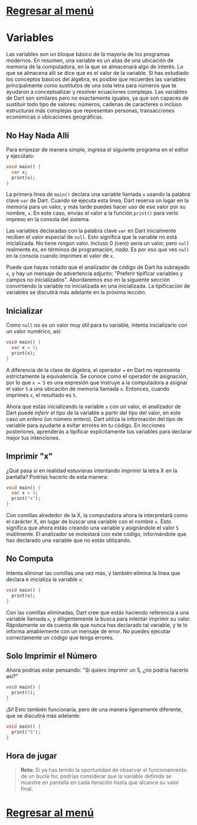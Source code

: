 # [Regresar al menú](https://github.com/proyecMariana/guswill_dart-flutter-main/tree/main)

# Variables

Las variables son un bloque básico de la mayoría de los programas modernos. En resumen, una variable es un alias de una ubicación de memoria de la computadora, en la que se almacenará algo de interés. Lo que se almacena allí se dice que es el valor de la variable. Si has estudiado los conceptos básicos del álgebra, es posible que recuerdes las variables principalmente como sustitutos de una sola letra para números que te ayudaron a conceptualizar y resolver ecuaciones complejas. Las variables de Dart son similares pero no exactamente iguales, ya que son capaces de sustituir todo tipo de valores: números, cadenas de caracteres o incluso estructuras más complejas que representan personas, transacciones económicas o ubicaciones geográficas.

## No Hay Nada Allí
Para empezar de manera simple, ingresa el siguiente programa en el editor y ejecútalo:

```dart
void main() {
  var x;
  print(x);
}
```

La primera línea de `main()` declara una variable llamada `x` usando la palabra clave `var` de Dart. Cuando se ejecuta esta línea, Dart reserva un lugar en la memoria para un valor, y más tarde puedes hacer uso de ese valor por su nombre, `x`. En este caso, envías el valor a la función `print()` para verlo impreso en la consola del sistema.

Las variables declaradas con la palabra clave `var` en Dart inicialmente reciben el valor especial de `null`. Esto significa que la variable no está inicializada. No tiene ningún valor. Incluso 0 (cero) sería un valor, pero `null` realmente es, en términos de programación, _nada_. Es por eso que ves `null` en la consola cuando imprimes el valor de `x`.

Puede que hayas notado que el analizador de código de Dart ha subrayado `x`, y hay un mensaje de advertencia adjunto: "Preferir tipificar variables y campos no inicializados". Abordaremos eso en la siguiente sección convirtiendo la variable no inicializada en una inicializada. La tipificación de variables se discutirá más adelante en la próxima lección.

## Inicializar
Como `null` no es un valor muy útil para tu variable, intenta inicializarlo con un valor numérico, así:

```dart
void main() {
  var x = 5;
  print(x);
}
```

A diferencia de la clase de álgebra, el operador `=` en Dart no representa estrictamente la equivalencia. Se conoce como el operador de asignación, por lo que `x = 5` es una expresión que instruye a la computadora a asignar el valor `5` a una ubicación de memoria llamada `x`. Entonces, cuando imprimes `x`, el resultado es `5`.

Ahora que estás inicializando la variable `x` con un valor, el analizador de Dart puede *inferir* el tipo de la variable a partir del tipo del valor, en este caso un *entero* (un número entero). Dart utiliza la información del tipo de variable para ayudarte a evitar errores en tu código. En lecciones posteriores, aprenderás a tipificar explícitamente tus variables para declarar mejor tus intenciones.

## Imprimir "x"
¿Qué pasa si en realidad estuvieras intentando imprimir la letra X en la pantalla? Podrías hacerlo de esta manera:

```dart
void main() {
  var x = 5;
  print("x");
}
```

Con comillas alrededor de la X, la computadora ahora la interpretará como el carácter X, en lugar de buscar una variable con el nombre `x`. Esto significa que ahora estás creando una variable y asignándole el valor `5` inútilmente. El analizador se molestará con este código, informándote que has declarado una variable que no estás utilizando.

## No Computa
Intenta eliminar las comillas una vez más, y también elimina la línea que declara e inicializa la variable `x`:

```dart
void main() {
  print(x);
}
```

Con las comillas eliminadas, Dart cree que estás haciendo referencia a una variable llamada `x`, y diligentemente la busca para intentar imprimir su valor. Rápidamente se da cuenta de que nunca has declarado tal variable, y te lo informa amablemente con un mensaje de error. No puedes ejecutar correctamente un código que tenga errores.

## Solo Imprimir el Número
Ahora podrías estar pensando: "Si quiero imprimir un 5, ¿no podría hacerlo así?"

```dart
void main() {
  print(5);
}
```

¡Sí! Esto también funcionaría, pero de una manera ligeramente diferente, que se discutirá más adelante:

```dart
void main() {
  print("5");
}
```

## Hora de jugar
> **Reto:** Si ya has tenido la oportunidad de observar el funcionamiento de un bucle for, podrías considerar que la variable definida se muestre en pantalla en cada iteración hasta que alcance su valor final.
# [Regresar al menú](https://github.com/proyecMariana/guswill_dart-flutter-main/tree/main)

